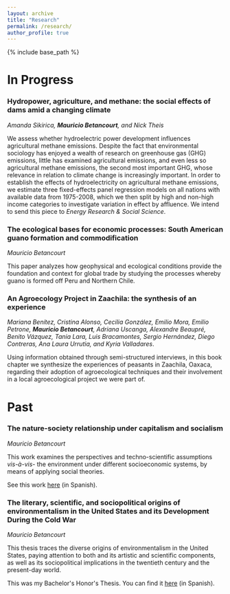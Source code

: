 ```yaml
---
layout: archive
title: "Research"
permalink: /research/
author_profile: true
---
```


{% include base_path %}

In Progress
======
### Hydropower, agriculture, and methane: the social effects of dams amid a changing climate
<i>Amanda Sikirica, <b>Mauricio Betancourt</b>, and Nick Theis </i> 

We assess whether hydroelectric power development influences agricultural methane emissions. Despite the fact that environmental sociology has enjoyed a wealth of research on greenhouse gas (GHG) emissions, little has examined agricultural emissions, and even less so agricultural methane emissions, the second most important GHG, whose relevance in relation to climate change is increasingly important. In order to establish the effects of hydroelectricity on agricultural methane emissions, we estimate three fixed-effects panel regression models on all nations with available data from 1975-2008, which we then split by high and non-high income categories to investigate variation in effect by affluence. We intend to send this piece to _Energy Research & Social Science_.

### The ecological bases for economic processes: South American guano formation and commodification
<i>Mauricio Betancourt </i>

This paper analyzes how geophysical and ecological conditions provide the foundation and context for global trade by studying the processes whereby guano is formed off Peru and Northern Chile.

### An Agroecology Project in Zaachila: the synthesis of an experience  
<i>Mariana Benítez, Cristina Alonso, Cecilia González, Emilio Mora, Emilio Petrone, <b>Mauricio Betancourt</b>, Adriana Uscanga, Alexandre Beaupré, Benito Vázquez, Tania Lara, Luis Bracamontes, Sergio Hernández, Diego Contreras, Ana Laura Urrutia, and Kyria Valladares</i>.

Using information obtained through semi-structured interviews, in this book chapter we synthesize the experiences of peasants in Zaachila, Oaxaca, regarding their adoption of agroecological techniques and their involvement in a local agroecological project we were part of. 

Past
======

### The nature-society relationship under capitalism and socialism
<i>Mauricio Betancourt</i>

This work examines the perspectives and techno-scientific assumptions _vis-à-vis-_ the environment under different socioeconomic systems, by means of applying social theories.

See this work [here](https://repositorio.unam.mx/contenidos/438592) (in Spanish).

### The literary, scientific, and sociopolitical origins of environmentalism in the United States and its Development During the Cold War
<i>Mauricio Betancourt</i>

This thesis traces the diverse origins of environmentalism in the United States, paying attention to both and its artistic and scientific components, as well as its sociopolitical implications in the twentieth century and the present-day world. 

This was my Bachelor's Honor's Thesis. You can find it [here](https://repositorio.utdt.edu/handle/utdt/2325) (in Spanish).
